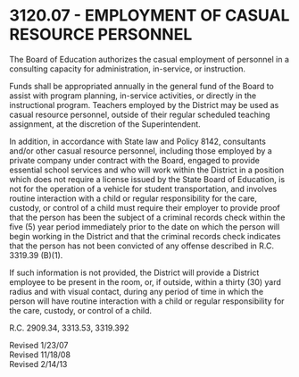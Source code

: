 3120.07 - EMPLOYMENT OF CASUAL RESOURCE PERSONNEL
=================================================

The Board of Education authorizes the casual employment of personnel in
a consulting capacity for administration, in-service, or instruction.

Funds shall be appropriated annually in the general fund of the Board to
assist with program planning, in-service activities, or directly in the
instructional program. Teachers employed by the District may be used as
casual resource personnel, outside of their regular scheduled teaching
assignment, at the discretion of the Superintendent.

In addition, in accordance with State law and Policy 8142, consultants
and/or other casual resource personnel, including those employed by a
private company under contract with the Board, engaged to provide
essential school services and who will work within the District in a
position which does not require a license issued by the State Board of
Education, is not for the operation of a vehicle for student
transportation, and involves routine interaction with a child or regular
responsibility for the care, custody, or control of a child must require
their employer to provide proof that the person has been the subject of
a criminal records check within the five (5) year period immediately
prior to the date on which the person will begin working in the District
and that the criminal records check indicates that the person has not
been convicted of any offense described in R.C. 3319.39 (B)(1).

If such information is not provided, the District will provide a
District employee to be present in the room, or, if outside, within a
thirty (30) yard radius and with visual contact, during any period of
time in which the person will have routine interaction with a child or
regular responsibility for the care, custody, or control of a child.

R.C. 2909.34, 3313.53, 3319.392

Revised 1/23/07\
 Revised 11/18/08\
 Revised 2/14/13
